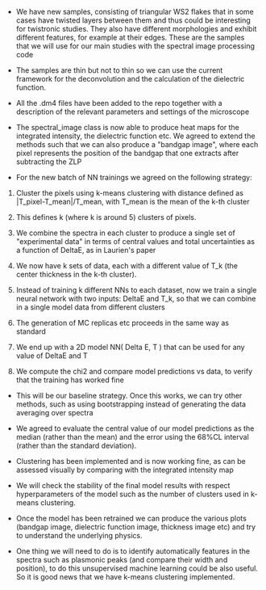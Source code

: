 *  We have new samples, consisting of triangular WS2 flakes that in some cases have twisted layers between them and thus could be interesting for twistronic studies. They also have different morphologies and exhibit different features, for example at their edges. These are the samples that we will use for our main studies with the spectral image processing code

* The samples are thin but not to thin so we can use the current framework for the deconvolution and the calculation of the dielectric function. 

* All the .dm4 files have been added to the repo together with a description of the relevant parameters and settings of the microscope

* The spectral_image class is now able to produce heat maps for the integrated intensity, the dielectric function etc. We agreed to extend the methods such that we can also produce a "bandgap image", where each pixel represents the position of the bandgap that one extracts after subtracting the ZLP

*  For the new batch of NN trainings we agreed on the following strategy:

1) Cluster the pixels using k-means clustering with distance defined as |T_pixel-T_mean|/T_mean, with T_mean is the mean of the k-th cluster

2) This defines k (where k is around 5) clusters of pixels.

3) We combine the spectra in each cluster to produce a single set of "experimental data" in terms of central values and total uncertainties as a function of DeltaE, as in Laurien's paper

4) We now have k sets of data, each with a different value of T_k (the center thickness in the k-th cluster).

5) Instead of training k different NNs to each dataset, now we train a single neural network with two inputs: DeltaE and T_k, so that we can combine in a single model data from different clusters

6) The generation of MC replicas etc proceeds in the same way as standard

7) We end up with a 2D model NN( Delta E, T ) that can be used for any value of DeltaE and T

8) We compute the chi2 and compare model predictions vs data, to verify that the training has worked fine

* This will be our baseline strategy. Once this works, we can try other methods, such as using bootstrapping instead of generating the data averaging over spectra

* We agreed to evaluate the central value of our model predictions as the median (rather than the mean) and the error using the 68%CL interval (rather than the standard deviation).

* Clustering has been implemented and is now working fine, as can be assessed visually by comparing with the integrated intensity map

* We will check the stability of the final model results with respect hyperparameters of the model such as the number of clusters used in k-means clustering.

* Once the model has been retrained we can produce the various plots (bandgap image, dielectric function image, thickness image etc) and try to understand the underlying physics.

* One thing we will need to do is to identify automatically features in the spectra such as plasmonic peaks (and compare their width and position), to do this unsupervised machine learning could be also useful. So it is good news that we have k-means clustering implemented.



